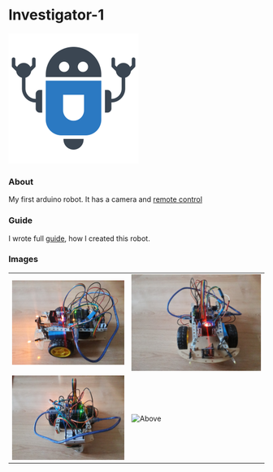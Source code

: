 # Investigator-1

<img src="client/icon.png" width="256px">


### About

My first arduino robot. It has a camera and [remote control](client/)


### Guide

I wrote full [guide](docs/guide/README.md), how I created this robot.

### Images

|                                  |                                |
|----------------------------------|--------------------------------|
| ![Left](docs/robot/left.jpg)     | ![Front](docs/robot/front.jpg) |
| ![Behind](docs/robot/behind.jpg) | ![Above](docs/robot/above.jpg) |

<!--

Sponsors: school lunches
Created: in 14 y.o.

-->